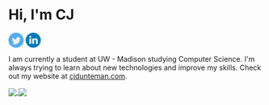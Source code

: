 # Hi, I'm CJ

<p>
  <a href="https://www.twitter.com/cjdunteman" target="blank"><img align="center" src="https://github.com/cjdunteman/cjdunteman/blob/master/twitter.png" alt="" height="30"></a>
  <a href="https://www.linkedin.com/in/cjdunteman" target="blank"><img align="center" src="https://github.com/cjdunteman/cjdunteman/blob/master/linkedin.png" alt="" height="30"></a></p>

I am currently a student at UW - Madison studying Computer Science. I'm always trying to learn about new technologies and improve my skills. Check out my website at [cjdunteman.com](http://www.cjdunteman.com/).

<a href="https://github.com/anuraghazra/github-readme-stats">
  <img align="center" src="https://github-readme-streak-stats.herokuapp.com?user=cjdunteman" />
</a>
<a href="https://github.com/anuraghazra/convoychat">
  <img align="center" src="https://github-readme-stats.vercel.app/api/top-langs/?username=cjdunteman&layout=compact&exclude_repo=cs220&hide=html" />
</a>
